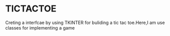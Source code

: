 # TICTACTOE
Creting a interfcae by using TKINTER for buliding a tic tac toe.Here,I am use classes for implementing a game
